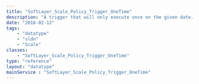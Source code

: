 ```yaml
---
title: "SoftLayer_Scale_Policy_Trigger_OneTime"
description: "A trigger that will only execute once on the given date. If the auto scale group is suspended this will not occur. "
date: "2018-02-12"
tags:
    - "datatype"
    - "sldn"
    - "Scale"
classes:
    - "SoftLayer_Scale_Policy_Trigger_OneTime"
type: "reference"
layout: "datatype"
mainService : "SoftLayer_Scale_Policy_Trigger_OneTime"
---
```

